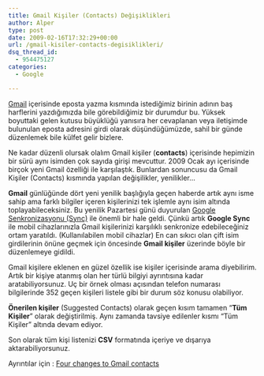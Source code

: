 ```yaml
---
title: Gmail Kişiler (Contacts) Değişiklikleri
author: Alper
type: post
date: 2009-02-16T17:32:29+00:00
url: /gmail-kisiler-contacts-degisiklikleri/
dsq_thread_id:
  - 954475127
categories:
  - Google

---
```

[Gmail][1] içerisinde eposta yazma kısmında istediğimiz birinin adının baş harflerini yazdığımızda bile görebildiğimiz bir durumdur bu. Yüksek boyuttaki gelen kutusu büyüklüğü yanısıra her cevaplanan veya iletişimde bulunulan eposta adresini girdi olarak düşündüğümüzde, sahil bir günde düzenlemek bile külfet gelir bizlere. 

Ne kadar düzenli olursak olalım Gmail kişiler (**contacts**) içerisinde hepimizin bir sürü aynı isimden çok sayıda girişi mevcuttur. 2009 Ocak ayı içerisinde birçok yeni Gmail özelliği ile karşılaştık. Bunlardan sonuncusu da Gmail Kişiler (Contacts) kısmında yapılan değişilikler, yenilikler&#8230;<!--more-->

**Gmail** günlüğünde dört yeni yenilik başlığıyla geçen haberde artık aynı isme sahip ama farklı bilgiler içeren kişilerinizi tek işlemle aynı isim altında toplayabileceksiniz. Bu yenilik Pazartesi günü duyurulan [Google Senkronizasyonu (Sync)][2] ile önemli bir hale geldi. Çünkü artık **Google Sync** ile mobil cihazlarınızla Gmail kişilerinizi karşılıklı senkronize edebileceğiniz ortam yaratıldı. (Kullanılabilen mobil cihazlar) En can sıkıcı olan çift isim girdilerinin önüne geçmek için öncesinde **Gmail kişiler** üzerinde böyle bir düzenlemeye gidildi. 

Gmail kişilere eklenen en güzel özellik ise kişiler içerisinde arama diyebilirim. Artık bir kişiye atanmış olan her türlü bilgiyi ayrıntısına kadar aratabiliyorsunuz. Uç bir örnek olması açısından telefon numarası bilgilerinde 352 geçen kişileri listele gibi bir durum söz konusu olabiliyor. 

**Önerilen kişiler** (Suggested Contacts) olarak geçen kısım tamamen &#8220;**Tüm Kişiler**&#8221; olarak değiştirilmiş. Aynı zamanda tavsiye edilenler kısmı &#8220;Tüm Kişiler&#8221; altında devam ediyor. 

Son olarak tüm kişi listenizi **CSV** formatında içeriye ve dışarıya aktarabiliyorsunuz.

Ayrıntılar için : [Four changes to Gmail contacts][3]

 [1]: http://www.gmail.com
 [2]: http://gmailblog.blogspot.com/2009/02/sync-your-contacts-and-calendar-with.html
 [3]: http://gmailblog.blogspot.com/2009/02/four-changes-to-gmail-contacts.html